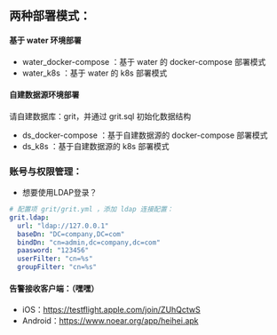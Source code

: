 

## 两种部署模式：

#### 基于 water 环境部署

* water_docker-compose ：基于 water 的 docker-compose 部署模式
* water_k8s ：基于 water 的 k8s 部署模式

#### 自建数据源环境部署

请自建数据库：grit，并通过 grit.sql 初始化数据结构

* ds_docker-compose ：基于自建数据源的 docker-compose 部署模式
* ds_k8s ：基于自建数据源的 k8s 部署模式


### 账号与权限管理：

* 想要使用LDAP登录？

```yaml
# 配置项 grit/grit.yml ，添加 ldap 连接配置：
grit.ldap:
  url: "ldap://127.0.0.1"
  baseDn: "DC=company,DC=com"
  bindDn: "cn=admin,dc=company,dc=com"
  paasword: "123456"
  userFilter: "cn=%s"
  groupFilter: "cn=%s"
```


#### 告警接收客户端：（嘿嘿）

* iOS：https://testflight.apple.com/join/ZUhQctwS
* Android：https://www.noear.org/app/heihei.apk




